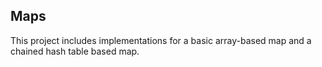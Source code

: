 <!-- SUMMARY -->
## Maps

This project includes implementations for a basic array-based map and a chained hash table based map.
